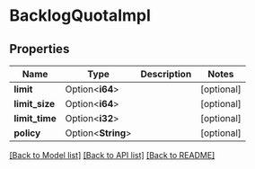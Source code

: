 # BacklogQuotaImpl

## Properties

Name | Type | Description | Notes
------------ | ------------- | ------------- | -------------
**limit** | Option<**i64**> |  | [optional]
**limit_size** | Option<**i64**> |  | [optional]
**limit_time** | Option<**i32**> |  | [optional]
**policy** | Option<**String**> |  | [optional]

[[Back to Model list]](../README.md#documentation-for-models) [[Back to API list]](../README.md#documentation-for-api-endpoints) [[Back to README]](../README.md)


